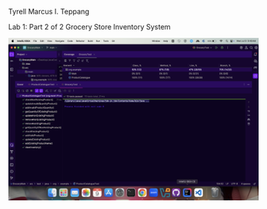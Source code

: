 Tyrell Marcus I. Teppang

Lab 1: Part 2 of 2 Grocery Store Inventory System

<img src="Teppang-Screenshot.png">